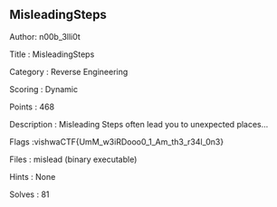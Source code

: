 ## MisleadingSteps

Author: n00b_3lli0t

Title : MisleadingSteps	

Category : Reverse Engineering

Scoring : Dynamic

Points : 468

Description : Misleading Steps often lead you to unexpected places...

Flags :vishwaCTF{UmM_w3iRDooo0_1_Am_th3_r34l_0n3}

Files : mislead (binary executable)

Hints : None

Solves : 81
